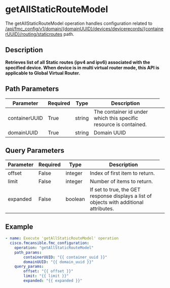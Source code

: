 # getAllStaticRouteModel

The getAllStaticRouteModel operation handles configuration related to [/api/fmc_config/v1/domain/{domainUUID}/devices/devicerecords/{containerUUID}/routing/staticroutes](/paths//api/fmc_config/v1/domain/{domain_uuid}/devices/devicerecords/{container_uuid}/routing/staticroutes.md) path.&nbsp;
## Description
**Retrieves list of all Static routes (ipv4 and ipv6) associated with the specified device. When device is in multi virtual router mode, this API is applicable to Global Virtual Router.**

## Path Parameters
| Parameter | Required | Type | Description |
| --------- | -------- | ---- | ----------- |
| containerUUID | True | string <td colspan=3> The container id under which this specific resource is contained. |
| domainUUID | True | string <td colspan=3> Domain UUID |

## Query Parameters
| Parameter | Required | Type | Description |
| --------- | -------- | ---- | ----------- |
| offset | False | integer <td colspan=3> Index of first item to return. |
| limit | False | integer <td colspan=3> Number of items to return. |
| expanded | False | boolean <td colspan=3> If set to true, the GET response displays a list of objects with additional attributes. |

## Example
```yaml
- name: Execute 'getAllStaticRouteModel' operation
  cisco.fmcansible.fmc_configuration:
    operation: "getAllStaticRouteModel"
    path_params:
        containerUUID: "{{ container_uuid }}"
        domainUUID: "{{ domain_uuid }}"
    query_params:
        offset: "{{ offset }}"
        limit: "{{ limit }}"
        expanded: "{{ expanded }}"

```